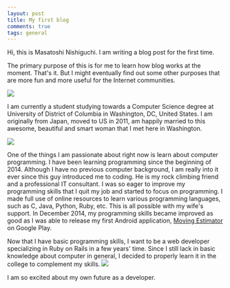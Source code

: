 ```yaml
---
layout: post
title: My first blog
comments: true
tags: general
---
```


Hi, this is Masatoshi Nishiguchi. I am writing a blog post for the first time.

The primary purpose of this is for me to learn how blog works at the moment. That's it. But I might eventually find out some other purposes that are more fun and more useful for the Internet communities.



[![](https://media.licdn.com/mpr/mpr/shrink_200_200/p/4/005/0a8/34f/1fa145d.jpg)](https://github.com/mnishiguchi)

I am currently a student studying towards a Computer Science degree at University of District of Columbia in Washington, DC, United States. I am originally from Japan, moved to US in 2011, am happily married to this awesome, beautiful and smart woman that I met here in Washington.

[![](https://2.bp.blogspot.com/-2nu9e4D8SwI/VMbT33vUKHI/AAAAAAAAAMM/BqUxU6k4DrU/s1600/ccdclogo.jpg)](http://www.cc.udc.edu/)

One of the things I am passionate about right now is learn about computer programming. I have been learning programming since the beginning of 2014. Although I have no previous computer background, I am really into it ever since this guy introduced me to coding. He is my rock climbing friend and a professional IT consultant. I was so eager to improve my programming skills that I quit my job and started to focus on programming. I made full use of online resources to learn various programming languages, such as C, Java, Python, Ruby, etc. This is all possible with my wife's support. In December 2014, my programming skills became improved as good as I was able to release my first Android application, [Moving Estimator](https://play.google.com/store/apps/details?id=com.mnishiguchi.android.movingestimator) on Google Play.

Now that I have basic programming skills, I want to be a web developer specializing in Ruby on Rails in a few years' time. Since I still lack in basic knowledge about computer in general, I decided to properly learn it in the college to complement my skills.
 [![](https://1.bp.blogspot.com/-K75Di_w_fKo/VMbS5h6W0GI/AAAAAAAAAME/gJk6ynuZrLA/s1600/rails.png)](http://rubyonrails.org/)

I am so excited about my own future as a developer.
